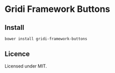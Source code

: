 # Gridi Framework Buttons

## Install
`bower install gridi-framework-buttons`

## Licence

Licensed under MIT.
